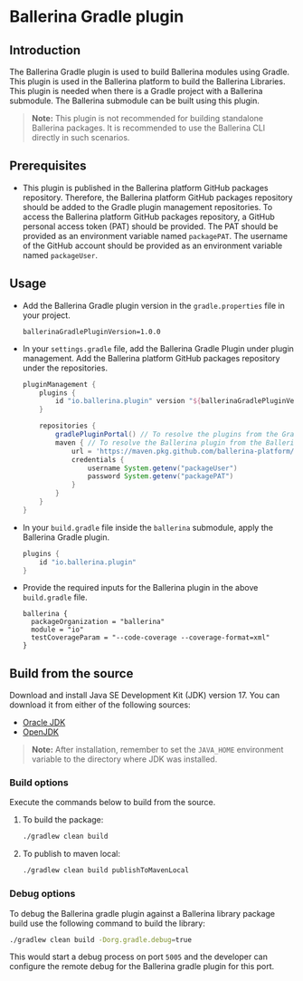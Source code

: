 # Ballerina Gradle plugin

## Introduction

The Ballerina Gradle plugin is used to build Ballerina modules using Gradle. This plugin is used in the Ballerina platform to build the Ballerina Libraries. This plugin is needed when there is a Gradle project with a Ballerina submodule. The Ballerina submodule can be built using this plugin.

>**Note:** This plugin is not recommended for building standalone Ballerina packages. It is recommended to use the Ballerina CLI directly in such scenarios.

## Prerequisites

* This plugin is published in the Ballerina platform GitHub packages repository. Therefore, the Ballerina platform GitHub packages repository should be added to the Gradle plugin management repositories. To access the Ballerina platform GitHub packages repository, a GitHub personal access token (PAT) should be provided. The PAT should be provided as an environment variable named `packagePAT`. The username of the GitHub account should be provided as an environment variable named `packageUser`.

## Usage

* Add the Ballerina Gradle plugin version in the `gradle.properties` file in your project.

  ```properties
  ballerinaGradlePluginVersion=1.0.0
  ```

* In your `settings.gradle` file, add the Ballerina Gradle Plugin under plugin management. Add the Ballerina platform GitHub packages repository under the repositories.

  ```groovy
  pluginManagement {
      plugins {
          id "io.ballerina.plugin" version "${ballerinaGradlePluginVersion}"
      }

      repositories {
          gradlePluginPortal() // To resolve the plugins from the Gradle plugin portal.
          maven { // To resolve the Ballerina plugin from the Ballerina platform GitHub packages repository.
              url = 'https://maven.pkg.github.com/ballerina-platform/*'
              credentials {
                  username System.getenv("packageUser")
                  password System.getenv("packagePAT")
              }
          }
      }
  }
  ```

* In your `build.gradle` file inside the `ballerina` submodule, apply the Ballerina Gradle plugin.

  ```groovy
  plugins {
      id "io.ballerina.plugin"
  }
  ```

* Provide the required inputs for the Ballerina plugin in the above `build.gradle` file.

  ```groovey
  ballerina {
    packageOrganization = "ballerina"
    module = "io"
    testCoverageParam = "--code-coverage --coverage-format=xml"
  }
  ```

## Build from the source

Download and install Java SE Development Kit (JDK) version 17. You can download it from either of the following sources:

  * [Oracle JDK](https://www.oracle.com/java/technologies/downloads/)
  * [OpenJDK](https://adoptium.net/)

   > **Note:** After installation, remember to set the `JAVA_HOME` environment variable to the directory where JDK was installed.

### Build options

Execute the commands below to build from the source.

1. To build the package:

   ```bash
   ./gradlew clean build
   ```

2. To publish to maven local:

   ```bash
   ./gradlew clean build publishToMavenLocal
   ```

### Debug options

To debug the Ballerina gradle plugin against a Ballerina library package build use the following command to build the library:

   ```bash
   ./gradlew clean build -Dorg.gradle.debug=true
   ```

This would start a debug process on port `5005` and the developer can configure the remote debug for the Ballerina 
gradle plugin for this port. 

